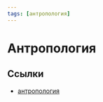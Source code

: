 ```yaml
---
tags: [антропология]
---
```

# Антропология

## Ссылки

* [антропология](https://ru.wikipedia.org/wiki/%D0%90%D0%BD%D1%82%D1%80%D0%BE%D0%BF%D0%BE%D0%BB%D0%BE%D0%B3%D0%B8%D1%8F "Антропология")
